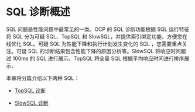 # SQL 诊断概述

SQL 问题是性能问题中最常见的一类。OCP 的 SQL 诊断功能根据 SQL 运行特征将 SQL 分为可疑 SQL、TopSQL 和 SlowSQL，并提供索引绑定功能，方便您在线优化 SQL。可疑 SQL 为性能下降和执行计划发生变化的 SQL ，您需要重点关注。可疑 SQL 的诊断结果包含性能下降的原因分析等。SlowSQL 将响应时间超过 100ms 的 SQL 进行展示。TopSQL 将全量 SQL 根据平均响应时间进行排序展示。

本章将分篇介绍以下两种 SQL：

* [TopSQL 诊断](../100.sql-diagnosis/300.topsql.md)

* [SlowSQL 诊断](../100.sql-diagnosis/400.SlowSQL.md)
